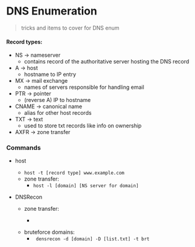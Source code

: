 # DNS Enumeration
> tricks and items to cover for DNS enum

#### Record types: 
- NS -> nameserver
	- contains record of the authoritative server hosting the DNS record
- A -> host 
	- hostname to IP entry
- MX -> mail exchange
	- names of servers responsible for handling email
- PTR -> pointer
	- (reverse A) IP to hostname
- CNAME -> canonical name
	- alias for other host records
- TXT -> text
	- used to store txt records like info on ownership
- AXFR -> zone transfer


### Commands
- host 
	- ```host -t [record type] www.example.com```
	- zone transfer: 
		- ```host -l [domain] [NS server for domain]```

- DNSRecon
	- zone transfer: 
		- ``` dnsrecon -d [domain] -t axfr
	- bruteforce domains: 
		- ``` densrecon -d [domain] -D [list.txt] -t brt```


